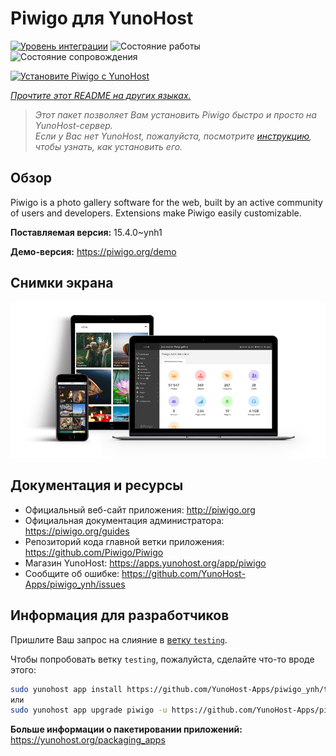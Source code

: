 <!--
Важно: этот README был автоматически сгенерирован <https://github.com/YunoHost/apps/tree/master/tools/readme_generator>
Он НЕ ДОЛЖЕН редактироваться вручную.
-->

# Piwigo для YunoHost

[![Уровень интеграции](https://apps.yunohost.org/badge/integration/piwigo)](https://ci-apps.yunohost.org/ci/apps/piwigo/)
![Состояние работы](https://apps.yunohost.org/badge/state/piwigo)
![Состояние сопровождения](https://apps.yunohost.org/badge/maintained/piwigo)

[![Установите Piwigo с YunoHost](https://install-app.yunohost.org/install-with-yunohost.svg)](https://install-app.yunohost.org/?app=piwigo)

*[Прочтите этот README на других языках.](./ALL_README.md)*

> *Этот пакет позволяет Вам установить Piwigo быстро и просто на YunoHost-сервер.*  
> *Если у Вас нет YunoHost, пожалуйста, посмотрите [инструкцию](https://yunohost.org/install), чтобы узнать, как установить его.*

## Обзор

Piwigo is a photo gallery software for the web, built by an active community of users and developers. Extensions make Piwigo easily customizable.


**Поставляемая версия:** 15.4.0~ynh1

**Демо-версия:** <https://piwigo.org/demo>

## Снимки экрана

![Снимок экрана Piwigo](./doc/screenshots/screenshot_Piwigo.jpg)

## Документация и ресурсы

- Официальный веб-сайт приложения: <http://piwigo.org>
- Официальная документация администратора: <https://piwigo.org/guides>
- Репозиторий кода главной ветки приложения: <https://github.com/Piwigo/Piwigo>
- Магазин YunoHost: <https://apps.yunohost.org/app/piwigo>
- Сообщите об ошибке: <https://github.com/YunoHost-Apps/piwigo_ynh/issues>

## Информация для разработчиков

Пришлите Ваш запрос на слияние в [ветку `testing`](https://github.com/YunoHost-Apps/piwigo_ynh/tree/testing).

Чтобы попробовать ветку `testing`, пожалуйста, сделайте что-то вроде этого:

```bash
sudo yunohost app install https://github.com/YunoHost-Apps/piwigo_ynh/tree/testing --debug
или
sudo yunohost app upgrade piwigo -u https://github.com/YunoHost-Apps/piwigo_ynh/tree/testing --debug
```

**Больше информации о пакетировании приложений:** <https://yunohost.org/packaging_apps>
